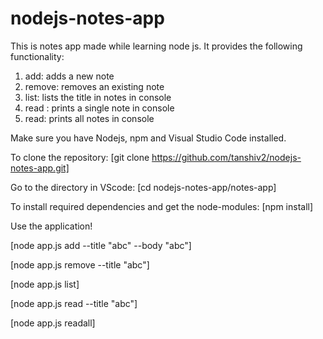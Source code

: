 # nodejs-notes-app
This is notes app made while learning node js. It provides the following functionality:

1. add: adds a new note
2. remove: removes an existing note
3. list: lists the title in notes in console
4. read : prints a single note in console
5. read: prints all notes in console

Make sure you have Nodejs, npm and Visual Studio Code installed.

To clone the repository:
[git clone https://github.com/tanshiv2/nodejs-notes-app.git]

Go to the directory in VScode:
[cd nodejs-notes-app/notes-app]

To install required dependencies and get the node-modules:
[npm install]

Use the application!

[node app.js add --title "abc" --body "abc"]

[node app.js remove --title "abc"]

[node app.js list]

[node app.js read --title "abc"]

[node app.js readall]
